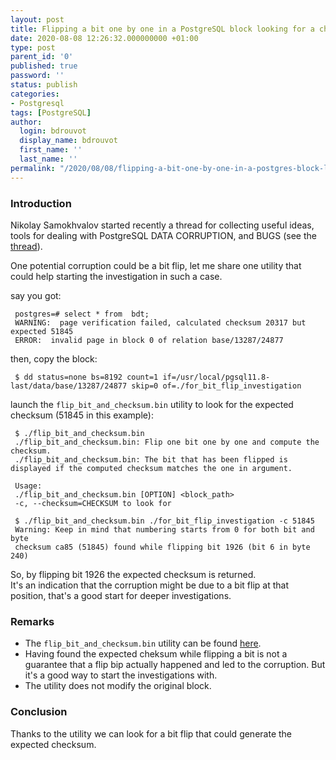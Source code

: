 ```yaml
---
layout: post
title: Flipping a bit one by one in a PostgreSQL block looking for a checksum
date: 2020-08-08 12:26:32.000000000 +01:00
type: post
parent_id: '0'
published: true
password: ''
status: publish
categories:
- Postgresql
tags: [PostgreSQL]
author:
  login: bdrouvot
  display_name: bdrouvot
  first_name: ''
  last_name: ''
permalink: "/2020/08/08/flipping-a-bit-one-by-one-in-a-postgres-block-looking-for-a-checksum/"
---
```


### Introduction

Nikolay Samokhvalov started recently a thread for collecting useful ideas, tools for dealing with PostgreSQL DATA CORRUPTION, and BUGS (see the [thread](https://twitter.com/samokhvalov/status/1289069826531422208)).

One potential corruption could be a bit flip, let me share one utility that could help starting the investigation in such a case.

say you got:

     postgres=# select * from  bdt;
     WARNING:  page verification failed, calculated checksum 20317 but expected 51845
     ERROR:  invalid page in block 0 of relation base/13287/24877

then, copy the block:

     $ dd status=none bs=8192 count=1 if=/usr/local/pgsql11.8-last/data/base/13287/24877 skip=0 of=./for_bit_flip_investigation

launch the `flip_bit_and_checksum.bin` utility to look for the expected checksum (51845 in this example):

     $ ./flip_bit_and_checksum.bin
     ./flip_bit_and_checksum.bin: Flip one bit one by one and compute the checksum.
     ./flip_bit_and_checksum.bin: The bit that has been flipped is displayed if the computed checksum matches the one in argument.

     Usage:
     ./flip_bit_and_checksum.bin [OPTION] <block_path>
     -c, --checksum=CHECKSUM to look for

     $ ./flip_bit_and_checksum.bin ./for_bit_flip_investigation -c 51845
     Warning: Keep in mind that numbering starts from 0 for both bit and byte
     checksum ca85 (51845) found while flipping bit 1926 (bit 6 in byte 240)

So, by flipping bit 1926 the expected checksum is returned.  
It's an indication that the corruption might be due to a bit flip at that position, that's a good start for deeper investigations.

### Remarks

-   The `flip_bit_and_checksum.bin` utility can be found [here](https://github.com/bdrouvot/pg_toolkit/blob/master/c/flip_bit_and_checksum.c).
-   Having found the expected cheksum while flipping a bit is not a guarantee that a flip bip actually happened and led to the corruption. But it's a good way to start the investigations with.
-   The utility does not modify the original block.

### Conclusion

Thanks to the utility we can look for a bit flip that could generate the expected checksum.
